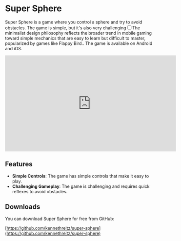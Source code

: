# Super Sphere

Super Sphere is a game where you control a sphere and try to avoid obstacles. The game is simple, but it's also very challenging<label for="sn-minimalist-design" class="margin-toggle sidenote-number"></label><input type="checkbox" id="sn-minimalist-design" class="margin-toggle"/><span class="sidenote">The minimalist design philosophy reflects the broader trend in mobile gaming toward simple mechanics that are easy to learn but difficult to master, popularized by games like Flappy Bird.</span>. The game is available on Android and iOS.

<iframe width="560" height="315" src="https://www.youtube.com/embed/JYXh5Mze94Q?si=GM-4QmuaymTS80EI" title="YouTube video player" frameborder="0" allow="accelerometer; autoplay; clipboard-write; encrypted-media; gyroscope; picture-in-picture; web-share" referrerpolicy="strict-origin-when-cross-origin" allowfullscreen></iframe>

## Features

- **Simple Controls**: The game has simple controls that make it easy to play.
- **Challenging Gameplay**: The game is challenging and requires quick reflexes to avoid obstacles.

## Downloads

You can download Super Sphere for free from GitHub:

[https://github.com/kennethreitz/super-sphere](https://github.com/kennethreitz/super-sphere)
